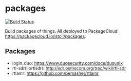 # packages

[![Build Status](https://travis-ci.org/lstoll/packages.svg?branch=master)](https://travis-ci.org/lstoll/packages)

Build packages of things. All deployed to PackageCloud https://packagecloud.io/lstoll/packages.

## Packages

* login_duo: https://www.duosecurity.com/docs/duounix
* rtl-sdr(librtlsdr): http://sdr.osmocom.org/trac/wiki/rtl-sdr
* rtlamr: https://github.com/bemasher/rtlamr
